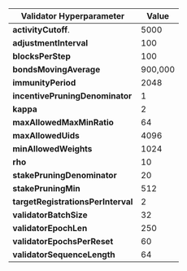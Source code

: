 | **Validator Hyperparameter**       | **Value** |
|------------------------------------|-----------|
| **activityCutoff**.                | 5000      |
| **adjustmentInterval**             | 100       |
| **blocksPerStep**                  | 100       |
| **bondsMovingAverage**             | 900,000   |
| **immunityPeriod**                 | 2048      |
| **incentivePruningDenominator**    | 1         |
| **kappa**                          | 2         |
| **maxAllowedMaxMinRatio**          | 64        |
| **maxAllowedUids**                 | 4096      |
| **minAllowedWeights**              | 1024      |
| **rho**                            | 10        |
| **stakePruningDenominator**        | 20        |
| **stakePruningMin**                | 512       |
| **targetRegistrationsPerInterval** | 2         |
| **validatorBatchSize**             | 32        |
| **validatorEpochLen**              | 250       |
| **validatorEpochsPerReset**        | 60        |
| **validatorSequenceLength**        | 64        |

